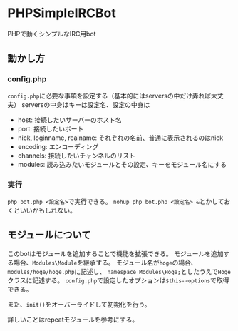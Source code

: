 # PHPSimpleIRCBot
PHPで動くシンプルなIRC用bot

## 動かし方
### config.php
`config.php`に必要な事項を設定する（基本的にはserversの中だけ弄れば大丈夫）
serversの中身はキーは設定名、設定の中身は

* host: 接続したいサーバーのホスト名
* port: 接続したいポート
* nick, loginname, realname: それぞれの名前、普通に表示されるのはnick
* encoding: エンコーディング
* channels: 接続したいチャンネルのリスト
* modules: 読み込みたいモジュールとその設定、キーをモジュール名にする

### 実行
`php bot.php <設定名>`で実行できる。
`nohup php bot.php <設定名> &`とかしておくといいかもしれない。

## モジュールについて
このbotはモジュールを追加することで機能を拡張できる。
モジュールを追加する場合、`Modules\Module`を継承する。
モジュール名が`hoge`の場合、`modules/hoge/hoge.php`に記述し、
`namespace Modules\Hoge;`としたうえで`Hoge`クラスに記述する。
`config.php`で設定したオプションは`$this->options`で取得できる。

また、`init()`をオーバーライドして初期化を行う。

詳しいことはrepeatモジュールを参考にする。
